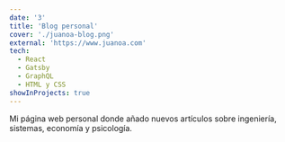 ```yaml
---
date: '3'
title: 'Blog personal'
cover: './juanoa-blog.png'
external: 'https://www.juanoa.com'
tech:
  - React
  - Gatsby
  - GraphQL
  - HTML y CSS
showInProjects: true
---
```


Mi página web personal donde añado nuevos artículos sobre ingeniería, sistemas, economía y psicología.
